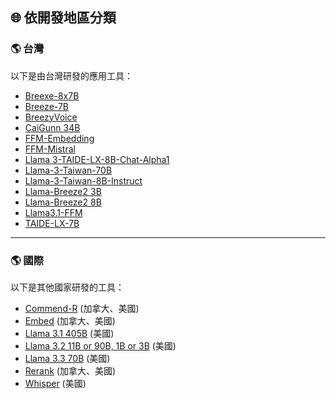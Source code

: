 ## 🌐 依開發地區分類

<h3 id="taiwan">🌎 台灣</h3>
以下是由台灣研發的應用工具：

- [Breexe-8x7B](../../tools/model.md#breexe-8x7b)
- [Breeze-7B](../../tools/model.md#breeze-7b)
- [BreezyVoice](../../tools/model.md#breezyvoice)
- [CaiGunn 34B](../../tools/model.md#caigunn-34b)
- [FFM-Embedding](../../tools/model.md#ffm-embedding)
- [FFM-Mistral](../../tools/model.md#ffm-mistral)
- [Llama 3-TAIDE-LX-8B-Chat-Alpha1](../../tools/model.md#llama-3-taide-lx-8b-chat-alpha1)
- [Llama-3-Taiwan-70B](../../tools/model.md#llama-3-taiwan-70b)
- [Llama-3-Taiwan-8B-Instruct](../../tools/model.md#llama-3-taiwan-8b-instruct)
- [Llama-Breeze2 3B](../../tools/model.md#llama-breeze2-3b)
- [Llama-Breeze2 8B](../../tools/model.md#llama-breeze2-8b)
- [Llama3.1-FFM](../../tools/model.md#llama3-1-ffm)
- [TAIDE-LX-7B](../../tools/model.md#taide-lx-7b)

---

<h3 id="international">🌎 國際</h3>
以下是其他國家研發的工具：

- [Commend-R](../../tools/model.md#commend-r) (加拿大、美國)
- [Embed](../../tools/model.md#embed) (加拿大、美國)
- [Llama 3.1 405B](../../tools/model.md#llama-3-1-405b) (美國)
- [Llama 3.2 11B or 90B, 1B or 3B](../../tools/model.md#llama-3-2-11b-or-90b-1b-or-3b) (美國)
- [Llama 3.3 70B](../../tools/model.md#llama-3-3-70b) (美國)
- [Rerank](../../tools/model.md#rerank) (加拿大、美國)
- [Whisper](../../tools/model.md#whisper) (美國)
